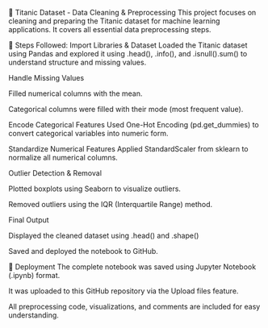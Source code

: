 🚢 Titanic Dataset - Data Cleaning & Preprocessing
This project focuses on cleaning and preparing the Titanic dataset for machine learning applications. It covers all essential data preprocessing steps.

🔧 Steps Followed:
Import Libraries & Dataset
Loaded the Titanic dataset using Pandas and explored it using .head(), .info(), and .isnull().sum() to understand structure and missing values.

Handle Missing Values

Filled numerical columns with the mean.

Categorical columns were filled with their mode (most frequent value).

Encode Categorical Features
Used One-Hot Encoding (pd.get_dummies) to convert categorical variables into numeric form.

Standardize Numerical Features
Applied StandardScaler from sklearn to normalize all numerical columns.

Outlier Detection & Removal

Plotted boxplots using Seaborn to visualize outliers.

Removed outliers using the IQR (Interquartile Range) method.

Final Output

Displayed the cleaned dataset using .head() and .shape()

Saved and deployed the notebook to GitHub.

🚀 Deployment
The complete notebook was saved using Jupyter Notebook (.ipynb) format.

It was uploaded to this GitHub repository via the Upload files feature.

All preprocessing code, visualizations, and comments are included for easy understanding.
